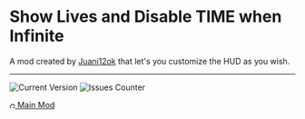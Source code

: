 # Show Lives and Disable TIME when Infinite
A mod created by [Juani12ok](https://gamebanana.com/members/2105843) that let's you customize the HUD as you wish.
***
![Current Version](https://img.shields.io/badge/Version-1.1-green)
![Issues Counter](https://img.shields.io/github/issues/Juani12ok/time-n-hud.svg)

[<img src="https://raw.githubusercontent.com/Juani12ok/Non-Trash-Stuff/refs/heads/discord-and-gb/images.gamebanana.com/static/svg/custom/banana.svg" alt="GameBanana Page" width="10" height="10"> Main Mod](https://gamebanana.com/mods/561987)